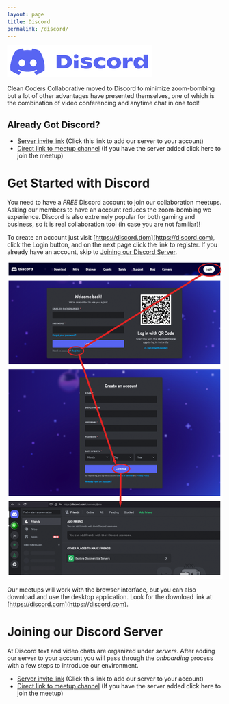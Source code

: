```yaml
---
layout: page
title: Discord
permalink: /discord/
---
```


[//]: # (about.md)
[//]: # (Copyright © 2024 Joel A Mussman. All rights reserved.)
[//]: #

![Discord](assets/images/discord-logo.png)

Clean Coders Collaborative moved to Discord to minimize zoom-bombing but a lot of other
advantages have presented themselves, one of which is the combination of video conferencing
and anytime chat in one tool!

## Already Got Discord?

* [Server invite link](https://discord.gg/epKjpZA3)
\(Click this link to add our server to your account)
* [Direct link to meetup channel](discord://discord.com/channels/1080153218899787856/1080153220137107466)
\(If you have the server added click here to join the meetup)

# Get Started with Discord

You need to have a *FREE* Discord account to join our collaboration meetups.
Asking our members to have an account reduces the zoom-bombing we experience.
Discord is also extremely popular for both gaming and business, so it is real collaboration tool
(in case you are not familiar)!

To create an account just visit [https://discord.dom](https://discord.com), click the Login button, and on the next page
click the link to register.
If you already have an account, skip to [Joining our Discord Server](#joining-our-discord-server).

![New Discord Signup](assets/images/new-discord-account.png)

Our meetups will work with the browser interface, but you can also download and use
the desktop application.
Look for the download link at [https://discord.com](https://discord.com).

# Joining our Discord Server

At Discord text and video chats are organized under *servers*.
After adding our server to your account you will pass through the *onboarding* process with a few steps to introduce our environment.

* [Server invite link](https://discord.gg/epKjpZA3)
\(Click this link to add our server to your account)
* [Direct link to meetup channel](discord://discord.com/channels/1080153218899787856/1080153220137107466)
\(If you have the server added click here to join the meetup)